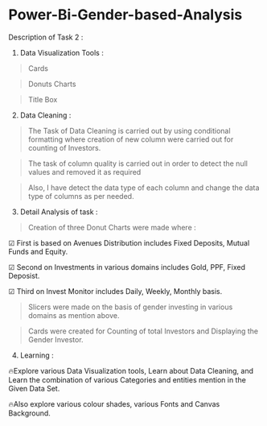 # Power-Bi-Gender-based-Analysis

Description of Task 2 : 



1. Data Visualization Tools : 

> Cards 

> Donuts Charts 

> Title Box 

  

2. Data Cleaning : 

> The Task of Data Cleaning is carried out by using conditional formatting where creation of new column were carried out for counting of  Investors. 

> The task of column quality is carried out in order to detect the null values and removed it as required 

> Also, I have detect the data type of each column and change the data type of columns as per needed. 

  

3. Detail Analysis of task : 

> Creation of three Donut Charts were made where : 

 ☑  First is based on Avenues Distribution includes Fixed Deposits, Mutual Funds and Equity. 

 ☑  Second on Investments in various domains includes Gold, PPF, Fixed Deposist. 

 ☑  Third on Invest Monitor includes Daily, Weekly, Monthly basis. 

> Slicers were made on the basis of gender investing in various domains as mention above. 

> Cards were created for Counting of total Investors and Displaying the Gender Investor. 



4. Learning : 

🔥Explore various Data Visualization tools, Learn about Data Cleaning, and Learn the combination of various Categories and entities  mention in the Given Data Set.  

🔥Also explore various colour shades, various Fonts and Canvas Background. 

